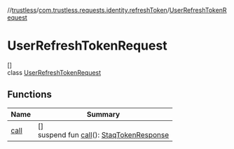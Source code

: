 //[trustless](../../../index.md)/[com.trustless.requests.identity.refreshToken](../index.md)/[UserRefreshTokenRequest](index.md)

# UserRefreshTokenRequest

[]\
class [UserRefreshTokenRequest](index.md)

## Functions

| Name | Summary |
|---|---|
| [call](call.md) | []<br>suspend fun [call](call.md)(): [StaqTokenResponse](../../com.trustless.requests.identity/-staq-token-response/index.md) |
